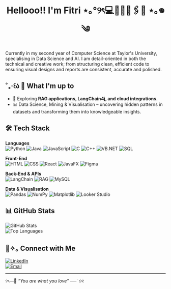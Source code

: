 <h1 align="center">Hellooo!! I'm Fitri ⋆｡°୨ৎ💻👩🏻‍💻🖇🤍 ⋆｡𖦹༄ </h1>


Currently in my second year of Computer Science at Taylor's University, specialising in Data Science and AI. I am detail-oriented in both the technical and creative work; from structuring clean, efficient code to ensuring visual designs and reports are consistent, accurate and polished.


## ˚₊‧꒰ა 🎀 What I'm up to
- 🤖 Exploring **RAG applications, LangChain4j, and cloud integrations.**
- 📊 Data Science, Mining & Visualisation – uncovering hidden patterns in datasets and transforming them into knowledgeable insights.
  

## 🛠️ Tech Stack

**Languages**  
![Python](https://img.shields.io/badge/Python-3776AB?style=for-the-badge&logo=python&logoColor=white)
![Java](https://img.shields.io/badge/Java-ED8B00?style=for-the-badge&logo=openjdk&logoColor=white)
![JavaScript](https://img.shields.io/badge/JavaScript-F7DF1E?style=for-the-badge&logo=javascript&logoColor=black)
![C](https://img.shields.io/badge/C-00599C?style=for-the-badge&logo=c&logoColor=white)
![C++](https://img.shields.io/badge/C++-00599C?style=for-the-badge&logo=cplusplus&logoColor=white)
![VB.NET](https://img.shields.io/badge/VB.NET-512BD4?style=for-the-badge&logo=dotnet&logoColor=white)
![SQL](https://img.shields.io/badge/SQL-336791?style=for-the-badge&logo=postgresql&logoColor=white)

**Front-End**  
![HTML](https://img.shields.io/badge/HTML5-E34F26?style=for-the-badge&logo=html5&logoColor=white)
![CSS](https://img.shields.io/badge/CSS3-1572B6?style=for-the-badge&logo=css3&logoColor=white)
![React](https://img.shields.io/badge/React-20232A?style=for-the-badge&logo=react&logoColor=61DAFB)
![JavaFX](https://img.shields.io/badge/JavaFX-02304A?style=for-the-badge&logo=java&logoColor=white)
![Figma](https://img.shields.io/badge/Figma-F24E1E?style=for-the-badge&logo=figma&logoColor=white)

**Back-End & APIs**  
![LangChain](https://img.shields.io/badge/LangChain-1C3C3C?style=for-the-badge&logo=chainlink&logoColor=white)
![RAG](https://img.shields.io/badge/RAG%20API-FF5733?style=for-the-badge&logo=api&logoColor=white)
![MySQL](https://img.shields.io/badge/MySQL-005C84?style=for-the-badge&logo=mysql&logoColor=white)

**Data & Visualisation**  
![Pandas](https://img.shields.io/badge/Pandas-150458?style=for-the-badge&logo=pandas&logoColor=white)
![NumPy](https://img.shields.io/badge/Numpy-013243?style=for-the-badge&logo=numpy&logoColor=white)
![Matplotlib](https://img.shields.io/badge/Matplotlib-11557c?style=for-the-badge&logo=plotly&logoColor=white)
![Looker Studio](https://img.shields.io/badge/Looker-4285F4?style=for-the-badge&logo=google&logoColor=white)


## 📊 GitHub Stats

![GitHub Stats](https://github-readme-stats.vercel.app/api?username=fthanifa&show_icons=true&theme=radical)  
![Top Languages](https://github-readme-stats.vercel.app/api/top-langs/?username=yourusername&layout=compact&theme=radical)

## 💌✧｡ Connect with Me

[![LinkedIn](https://img.shields.io/badge/LinkedIn-0A66C2?style=for-the-badge&logo=linkedin&logoColor=white)](https://www.linkedin.com/in/fitri-hanifa-063a52288)  
[![Email](https://img.shields.io/badge/Email-D14836?style=for-the-badge&logo=gmail&logoColor=white)](mailto:fitrihanifa611@gmail.com)

---
୨ৎ—🌷 _“You are what you love”_ ── ׁ ୭୧
